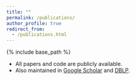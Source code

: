 ```yaml
---
title: ""
permalink: /publications/
author_profile: true
redirect_from: 
  - /publications.html
---
```


{% include base_path %}

<!-- Highlight
====== -->




<!---
* We have 2 tutorials in SIGMOD'18 and KDD'18 about LDP [Privacy at Scale: Local Differential Privacy in Practice](https://sites.google.com/view/kdd2018-tutorial/home).

* I maintain a list of LDP implementations (by myself and my collaborators) at [LDP_Protocols](https://github.com/vvv214/LDP_Protocols).

* 8 first-author papers in top-tier conferences VLDB'20, NDSS'20, SIGMOD'19, CCS'18 (co-first author), SP'18, Usenix'17, CCS'16 and journal TDSC'19.

* During undergrad, I published 2.x first-author papers in AsiaCCS'16, PloS ONE'15, and SoCG'14 (alphabetical order).
-->

* All papers and code are publicly available.
* Also maintained in [Google Scholar](https://scholar.google.com/citations?user=TkgyXGwAAAAJ&hl=en&oi=ao) and [DBLP](https://dblp.uni-trier.de/pers/hd/w/Wang_0001:Tianhao).

<script src="https://bibbase.org/show?bib=https%3A%2F%2Ftianhao.wang%2Ffiles%2Ftianhao.bib&jsonp=1"></script>
